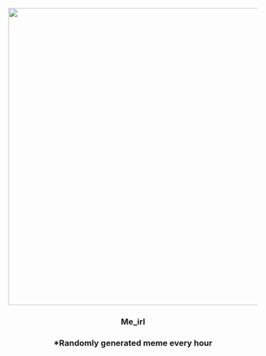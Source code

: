 <p align="center">
        <img src="https://i.redd.it/p5ye6rut4i891.jpg" width="600" height="600">
        </p>
        <h3 align="center">Me_irl</h3>
        <h3 align="center">*Randomly generated meme every hour</h3>
    